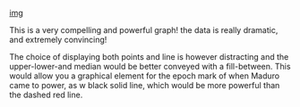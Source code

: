[img](Homework8dsps.png)

This is a very compelling and powerful graph! the data is really dramatic, and extremely convincing! 

The choice of displaying both points and line is however distracting and the upper-lower-and median would be better conveyed with a fill-between. This would allow you a graphical element for the epoch mark of when Maduro came to power, as w black solid line, which would be more powerful than the dashed red line. 

